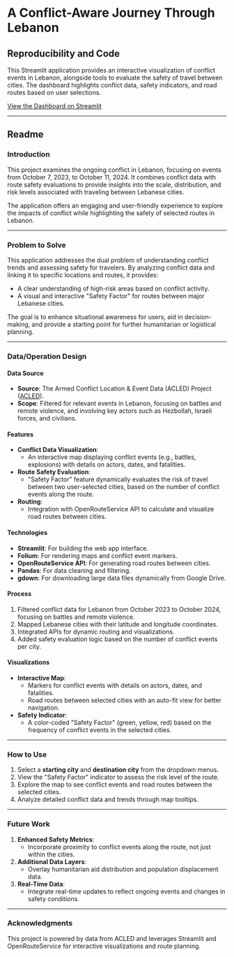 # A Conflict-Aware Journey Through Lebanon

## Reproducibility and Code
This Streamlit application provides an interactive visualization of conflict events in Lebanon, alongside tools to evaluate the safety of travel between cities. The dashboard highlights conflict data, safety indicators, and road routes based on user selections.

[View the Dashboard on Streamlit]([https://share.streamlit.io/](https://conflictroute-ad3syfyapdwg7azmubxkvz.streamlit.app/))

---

## Readme

### Introduction
This project examines the ongoing conflict in Lebanon, focusing on events from October 7, 2023, to October 11, 2024. It combines conflict data with route safety evaluations to provide insights into the scale, distribution, and risk levels associated with traveling between Lebanese cities.

The application offers an engaging and user-friendly experience to explore the impacts of conflict while highlighting the safety of selected routes in Lebanon.

---

### Problem to Solve
This application addresses the dual problem of understanding conflict trends and assessing safety for travelers. By analyzing conflict data and linking it to specific locations and routes, it provides:

- A clear understanding of high-risk areas based on conflict activity.
- A visual and interactive "Safety Factor" for routes between major Lebanese cities.

The goal is to enhance situational awareness for users, aid in decision-making, and provide a starting point for further humanitarian or logistical planning.

---

### Data/Operation Design

#### **Data Source**
- **Source**: The Armed Conflict Location & Event Data (ACLED) Project ([ACLED](https://acleddata.com/data/)).
- **Scope**: Filtered for relevant events in Lebanon, focusing on battles and remote violence, and involving key actors such as Hezbollah, Israeli forces, and civilians.

#### **Features**
- **Conflict Data Visualization**:
  - An interactive map displaying conflict events (e.g., battles, explosions) with details on actors, dates, and fatalities.
- **Route Safety Evaluation**:
  - "Safety Factor" feature dynamically evaluates the risk of travel between two user-selected cities, based on the number of conflict events along the route.
- **Routing**:
  - Integration with OpenRouteService API to calculate and visualize road routes between cities.

#### **Technologies**
- **Streamlit**: For building the web app interface.
- **Folium**: For rendering maps and conflict event markers.
- **OpenRouteService API**: For generating road routes between cities.
- **Pandas**: For data cleaning and filtering.
- **gdown**: For downloading large data files dynamically from Google Drive.

#### **Process**
1. Filtered conflict data for Lebanon from October 2023 to October 2024, focusing on battles and remote violence.
2. Mapped Lebanese cities with their latitude and longitude coordinates.
3. Integrated APIs for dynamic routing and visualizations.
4. Added safety evaluation logic based on the number of conflict events per city.

#### **Visualizations**
- **Interactive Map**:
  - Markers for conflict events with details on actors, dates, and fatalities.
  - Road routes between selected cities with an auto-fit view for better navigation.
- **Safety Indicator**:
  - A color-coded "Safety Factor" (green, yellow, red) based on the frequency of conflict events in the selected cities.

---

### How to Use
1. Select a **starting city** and **destination city** from the dropdown menus.
2. View the "Safety Factor" indicator to assess the risk level of the route.
3. Explore the map to see conflict events and road routes between the selected cities.
4. Analyze detailed conflict data and trends through map tooltips.

---

### Future Work
1. **Enhanced Safety Metrics**:
   - Incorporate proximity to conflict events along the route, not just within the cities.
2. **Additional Data Layers**:
   - Overlay humanitarian aid distribution and population displacement data.
3. **Real-Time Data**:
   - Integrate real-time updates to reflect ongoing events and changes in safety conditions.

---

### Acknowledgments
This project is powered by data from ACLED and leverages Streamlit and OpenRouteService for interactive visualizations and route planning.
